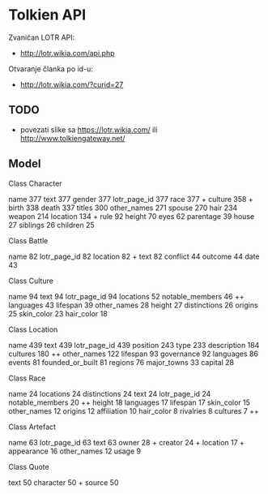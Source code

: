 # Tolkien API

Zvaničan LOTR API:
- http://lotr.wikia.com/api.php

Otvaranje članka po id-u:
- http://lotr.wikia.com/?curid=27

## TODO

- povezati slike sa https://lotr.wikia.com/ ili http://www.tolkiengateway.net/

## Model

Class Character

  name 377
  text 377
  gender 377
  lotr_page_id 377
  race 377 +
  culture 358 +
  birth 338
  death 337
  titles 300
  other_names 271
  spouse 270
  hair 234
  weapon 214
  location 134 +
  rule 92
  height 70
  eyes 62
  parentage 39
  house 27
  siblings 26
  children 25

Class Battle

  name 82
  lotr_page_id 82
  location 82 +
  text 82
  conflict 44
  outcome 44
  date 43

Class Culture

  name 94
  text 94
  lotr_page_id 94
  locations 52
  notable_members 46 ++
  languages 43
  lifespan 39
  other_names 28
  height 27
  distinctions 26
  origins 25
  skin_color 23
  hair_color 18

Class Location

  name 439
  text 439
  lotr_page_id 439
  position 243
  type 233
  description 184
  cultures 180 ++
  other_names 122
  lifespan 93
  governance 92
  languages 86
  events 81
  founded_or_built 81
  regions 76
  major_towns 33
  capital 28

Class Race

  name 24
  locations 24
  distinctions 24
  text 24
  lotr_page_id 24
  notable_members 20 ++
  height 18
  languages 17
  lifespan 17
  skin_color 15
  other_names 12
  origins 12
  affiliation 10
  hair_color 8
  rivalries 8
  cultures 7  ++

Class Artefact

  name 63
  lotr_page_id 63
  text 63
  owner 28 +
  creator 24 +
  location 17 +
  appearance 16
  other_names 12
  usage 9

Class Quote

  text 50
  character 50 +
  source 50
